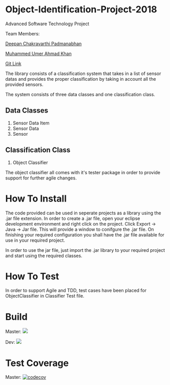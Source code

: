 # Object-Identification-Project-2018
Advanced Software Technology Project

Team Members:

[Deepan Chakravarthi Padmanabhan](https://github.com/DeepanChakravarthiPadmanabhan)

[Muhammed Umer Ahmad Khan](https://github.com/umerkhan-mas)

[Git Link](https://github.com/umerkhan-mas/Object-Identification-Project-2018/)

The library consists of a classification system that takes in a list of sensor datas and provides the proper classification by taking in account all the provided sensors. 

The system consists of three data classes and one classification class. 

## Data Classes
1. Sensor Data Item
2. Sensor Data
3. Sensor

## Classification Class
1. Object Classifier

The object classifier all comes with it's tester package in order to provide support for further agile changes.

# How To Install

The code provided can be used in seperate projects as a library using the .jar file extension. In order to create a .jar file, open your eclipse development environment and right click on the project. Click Export -> Java -> Jar file. This will provide a window to conifgure the .jar file. On finishing your required configuration you shall have the .jar file available for use in your required project.

In order to use the jar file, just import the .jar library to your required project and start using the required classes.

# How To Test

In order to support Agile and TDD, test cases have been placed for ObjectClassifier in Classifier Test file.

# Build 

Master: ![](https://travis-ci.com/umerkhan-mas/Object-Identification-Project-2018.svg?branch=master)

Dev: ![](https://travis-ci.com/umerkhan-mas/Object-Identification-Project-2018.svg?branch=dev)

# Test Coverage

Master: [![codecov](https://codecov.io/gh/umerkhan-mas/Object-Identification-Project-2018/branch/master/graph/badge.svg)](https://codecov.io/gh/umerkhan-mas/Object-Identification-Project-2018)


